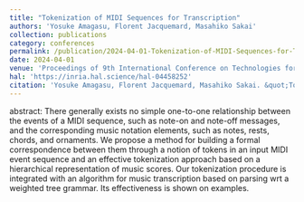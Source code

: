 ```yaml
---
title: "Tokenization of MIDI Sequences for Transcription"
authors: 'Yosuke Amagasu, Florent Jacquemard, Masahiko Sakai'
collection: publications
category: conferences
permalink: /publication/2024-04-01-Tokenization-of-MIDI-Sequences-for-Transcription
date: 2024-04-01
venue: 'Proceedings of 9th International Conference on Technologies for Music Notation and Representation (TENOR)'
hal: 'https://inria.hal.science/hal-04458252'
citation: 'Yosuke Amagasu, Florent Jacquemard, Masahiko Sakai. &quot;Tokenization of MIDI Sequences for Transcription&quot; In the proceedings of 9th International Conference on Technologies for Music Notation and Representation (TENOR), 2024.'
---
```

abstract: 
There generally exists no simple one-to-one relationship between the events of a MIDI sequence, such as note-on and note-off messages, and the corresponding music notation elements, such as notes, rests, chords, and ornaments. We propose a method for building a formal correspondence between them through a notion of tokens in an input MIDI event sequence and an effective tokenization approach based on a hierarchical representation of music scores. Our tokenization procedure is integrated with an algorithm for music transcription based on parsing wrt a weighted tree grammar. Its effectiveness is shown on examples.
